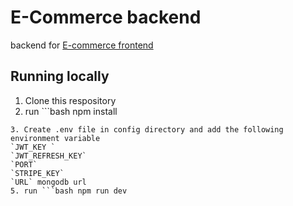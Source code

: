 # E-Commerce backend
backend for [E-commerce frontend](https://github.com/real0ta/e-commerce_frontend)

## Running locally
1. Clone this respository
2. run ```bash npm install
```
3. Create .env file in config directory and add the following environment variable
`JWT_KEY `
`JWT_REFRESH_KEY`
`PORT`
`STRIPE_KEY`
`URL` mongodb url
5. run ```bash npm run dev
```
